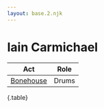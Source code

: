 ```yaml
---
layout: base.2.njk
---
```


# Iain Carmichael

| Act | Role |
|---|---|
| [Bonehouse](../bonehouse) | Drums |

{.table}